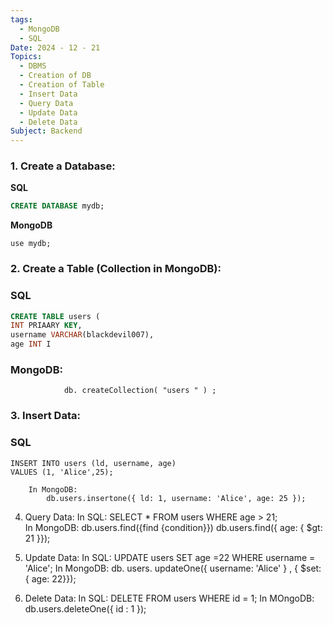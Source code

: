 ```yaml
---
tags:
  - MongoDB
  - SQL
Date: 2024 - 12 - 21
Topics:
  - DBMS
  - Creation of DB
  - Creation of Table
  - Insert Data
  - Query Data
  - Update Data
  - Delete Data
Subject: Backend
---
```


### 1. Create a Database:

**SQL**
```SQL
CREATE DATABASE mydb;
```
**MongoDB**
```MongoDB:
use mydb;
```
	
### 2.  Create a Table (Collection in MongoDB):

### SQL
```SQL
CREATE TABLE users (
INT PRIAARY KEY,
username VARCHAR(blackdevil007),
age INT I
```

### MongoDB:
```
			db. createCollection( "users " ) ;
```
			
### 3.  Insert Data:
### SQL
```
INSERT INTO users (ld, username, age)
VALUES (1, 'Alice',25);
```
		In MongoDB:
			db.users.insertone({ ld: 1, username: 'Alice', age: 25 });
			
4. Query Data:
		In SQL:
			SELECT * FROM users WHERE age > 21;		
		In MongoDB:
			db.users.find({find {condition}})
				db.users.find({ age: { $gt: 21 }});

5. Update Data:
		In SQL:
			UPDATE users SET age =22 WHERE username = 'Alice';
		In MongoDB:
			db. users. updateOne({ username: 'Alice' } , { $set: { age: 22}});
6. Delete Data:
		In SQL: 
			DELETE FROM users WHERE id = 1;
		In MOngoDB:
			db.users.deleteOne({ id : 1 });
